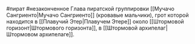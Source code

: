 #пират #незаконченное
Глава пиратской группировки [[Мучачо Сангриенто|Мучачо Сангриенто]] (кровавые мальчики), грот которой находится в [[Плавучий Этер|Плавучем Этере]] около [[Штормовой горизонт|Штормового горизонта]], в [[Штормовой архипелаг|Штормовом архипелаге]].